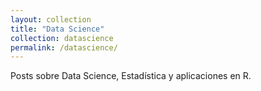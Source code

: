 ```yaml
---
layout: collection
title: "Data Science"
collection: datascience
permalink: /datascience/
---
```


Posts sobre Data Science, Estadística y aplicaciones en R.
